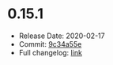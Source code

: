 # 0.15.1
  - Release Date: 2020-02-17
  - Commit: [9c34a55e](https://github.com/OpenSpace/OpenSpace/commit/9c34a55e50d7039c4408d2d0f8f9b0e73fc93bdc)
  - Full changelog: [link](https://github.com/OpenSpace/OpenSpace/releases/tag/releases%2Fv0.15.1)
